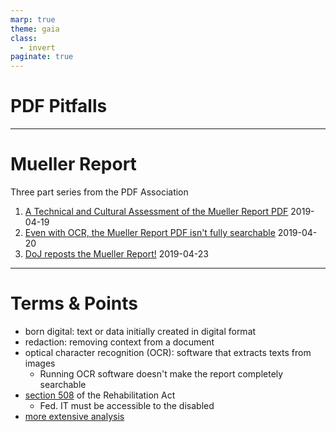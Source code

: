 ```yaml
---
marp: true
theme: gaia
class:
  - invert
paginate: true
---
```

<!-- _class: lead -->
# PDF Pitfalls
---
# Mueller Report
Three part series from the PDF Association
1. [A Technical and Cultural Assessment of the Mueller Report PDF](https://pdfa.org/a-technical-and-cultural-assessment-of-the-mueller-report-pdf/) 2019-04-19
2. [Even with OCR, the Mueller Report PDF isn't fully searchable](https://pdfa.org/even-with-ocr-the-mueller-report-pdf-isnt-fully-searchable/) 2019-04-20
3. [DoJ reposts the Mueller Report!](https://pdfa.org/doj-reposts-the-mueller-report/)
2019-04-23
---
# Terms & Points
* born digital: text or data initially created in digital format
* redaction: removing context from a document
* optical character recognition (OCR): software that extracts texts from images
   * Running OCR software doesn't make the report completely searchable
* [section 508](https://www.section508.gov/) of the Rehabilitation Act
   * Fed. IT must be accessible to the disabled
* [more extensive analysis](https://www.linkedin.com/pulse/learning-from-mueller-report-pdf-13-ideas-document-martin-nikel/) 